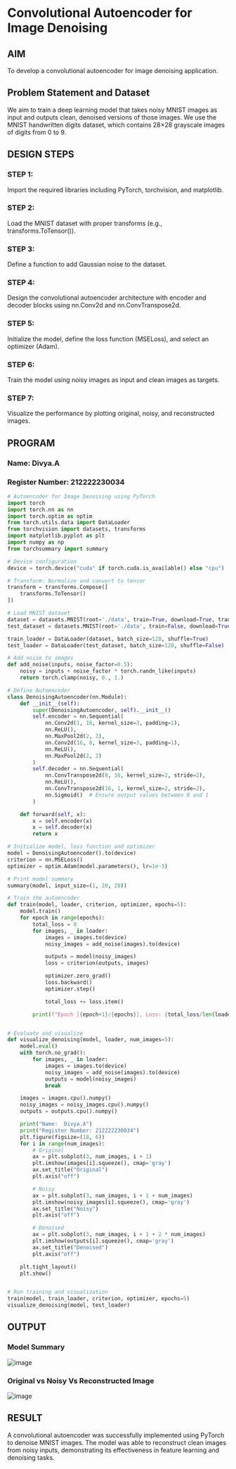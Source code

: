 # Convolutional Autoencoder for Image Denoising

## AIM

To develop a convolutional autoencoder for image denoising application.

## Problem Statement and Dataset

We aim to train a deep learning model that takes noisy MNIST images as input and outputs clean, denoised versions of those images. We use the MNIST handwritten digits dataset, which contains 28×28 grayscale images of digits from 0 to 9.

## DESIGN STEPS

### STEP 1:
Import the required libraries including PyTorch, torchvision, and matplotlib.
### STEP 2:
Load the MNIST dataset with proper transforms (e.g., transforms.ToTensor()).
### STEP 3:
Define a function to add Gaussian noise to the dataset.
### STEP 4:
Design the convolutional autoencoder architecture with encoder and decoder blocks using nn.Conv2d and nn.ConvTranspose2d.
### STEP 5:
Initialize the model, define the loss function (MSELoss), and select an optimizer (Adam).
### STEP 6:
Train the model using noisy images as input and clean images as targets.
### STEP 7:
Visualize the performance by plotting original, noisy, and reconstructed images.


## PROGRAM
### Name: Divya.A
### Register Number: 212222230034

```python
# Autoencoder for Image Denoising using PyTorch
import torch
import torch.nn as nn
import torch.optim as optim
from torch.utils.data import DataLoader
from torchvision import datasets, transforms
import matplotlib.pyplot as plt
import numpy as np
from torchsummary import summary

# Device configuration
device = torch.device("cuda" if torch.cuda.is_available() else "cpu")

# Transform: Normalize and convert to tensor
transform = transforms.Compose([
    transforms.ToTensor()
])

# Load MNIST dataset
dataset = datasets.MNIST(root='./data', train=True, download=True, transform=transform)
test_dataset = datasets.MNIST(root='./data', train=False, download=True, transform=transform)

train_loader = DataLoader(dataset, batch_size=128, shuffle=True)
test_loader = DataLoader(test_dataset, batch_size=128, shuffle=False)

# Add noise to images
def add_noise(inputs, noise_factor=0.5):
    noisy = inputs + noise_factor * torch.randn_like(inputs)
    return torch.clamp(noisy, 0., 1.)

# Define Autoencoder
class DenoisingAutoencoder(nn.Module):
    def __init__(self):
        super(DenoisingAutoencoder, self).__init__()
        self.encoder = nn.Sequential(
            nn.Conv2d(1, 16, kernel_size=3, padding=1), 
            nn.ReLU(),
            nn.MaxPool2d(2, 2), 
            nn.Conv2d(16, 8, kernel_size=3, padding=1), 
            nn.ReLU(),
            nn.MaxPool2d(2, 2)  
        )
        self.decoder = nn.Sequential(
            nn.ConvTranspose2d(8, 16, kernel_size=2, stride=2), 
            nn.ReLU(),
            nn.ConvTranspose2d(16, 1, kernel_size=2, stride=2), 
            nn.Sigmoid()  # Ensure output values between 0 and 1
        )

    def forward(self, x):
        x = self.encoder(x)
        x = self.decoder(x)
        return x

# Initialize model, loss function and optimizer
model = DenoisingAutoencoder().to(device)
criterion = nn.MSELoss()
optimizer = optim.Adam(model.parameters(), lr=1e-3)

# Print model summary
summary(model, input_size=(1, 28, 28))

# Train the autoencoder
def train(model, loader, criterion, optimizer, epochs=5):
    model.train()
    for epoch in range(epochs):
        total_loss = 0
        for images, _ in loader:
            images = images.to(device)
            noisy_images = add_noise(images).to(device)

            outputs = model(noisy_images)
            loss = criterion(outputs, images)

            optimizer.zero_grad()
            loss.backward()
            optimizer.step()

            total_loss += loss.item()

        print(f"Epoch [{epoch+1}/{epochs}], Loss: {total_loss/len(loader):.4f}")


# Evaluate and visualize
def visualize_denoising(model, loader, num_images=5):
    model.eval()
    with torch.no_grad():
        for images, _ in loader:
            images = images.to(device)
            noisy_images = add_noise(images).to(device)
            outputs = model(noisy_images)
            break

    images = images.cpu().numpy()
    noisy_images = noisy_images.cpu().numpy()
    outputs = outputs.cpu().numpy()

    print("Name:  Divya.A")
    print("Register Number: 212222230034")
    plt.figure(figsize=(18, 6))
    for i in range(num_images):
        # Original
        ax = plt.subplot(3, num_images, i + 1)
        plt.imshow(images[i].squeeze(), cmap='gray')
        ax.set_title("Original")
        plt.axis("off")

        # Noisy
        ax = plt.subplot(3, num_images, i + 1 + num_images)
        plt.imshow(noisy_images[i].squeeze(), cmap='gray')
        ax.set_title("Noisy")
        plt.axis("off")

        # Denoised
        ax = plt.subplot(3, num_images, i + 1 + 2 * num_images)
        plt.imshow(outputs[i].squeeze(), cmap='gray')
        ax.set_title("Denoised")
        plt.axis("off")

    plt.tight_layout()
    plt.show()


# Run training and visualization
train(model, train_loader, criterion, optimizer, epochs=5)
visualize_denoising(model, test_loader)
```

## OUTPUT

### Model Summary

![image](https://github.com/user-attachments/assets/1bc7ba78-8f61-4264-a6ca-09f3edd03d79)


### Original vs Noisy Vs Reconstructed Image

![image](https://github.com/user-attachments/assets/9ee580d8-0e00-4672-ba3b-6aa39755c9a2)

## RESULT
A convolutional autoencoder was successfully implemented using PyTorch to denoise MNIST images. The model was able to reconstruct clean images from noisy inputs, demonstrating its effectiveness in feature learning and denoising tasks.

